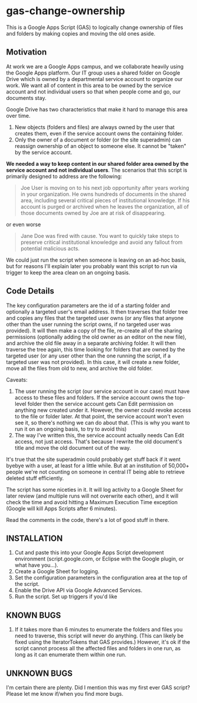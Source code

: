 # gas-change-ownership

This is a Google Apps Script (GAS) to logically change ownership of files and folders by making copies and moving the old ones aside.

## Motivation 

At work we are a Google Apps campus, and we collaborate heavily using the Google Apps platform. Our IT group uses a shared folder on Google Drive which is owned by a departmental service account to organize our work. We want all of content in this area to be owned by the service account and not individual users so that when people come and go, our documents stay. 

Google Drive has two characteristics that make it hard to manage this area over time.

1. New objects (folders and files) are always owned by the user that creates them, even if the service account owns the containing folder. 
2. Only the owner of a document or folder (or the site superadmin) can reassign ownership of an object to someone else.  It cannot be "taken" by the service account. 

__We needed a way to keep content in our shared folder area owned by the service account and not individual users__. The scenarios that this script is primarily designed to address are the following:

> Joe User is moving on to his next job opportunity after years working in your organization. He owns hundreds of documents in the
> shared area, including several critical pieces of institutional knowledge. If his account is purged or archived when he leaves the
> organization, all of those documents owned by Joe are at risk of disappearing.

or even worse

> Jane Doe was fired with cause.  You want to quickly take steps to preserve critical institutional knowledge and avoid any fallout
> from potential malicious acts.

We could just run the script when someone is leaving on an ad-hoc basis, but for reasons I'll explain later you probably want this script to run via trigger to keep the area clean on an ongoing basis.

## Code Details

The key configuration parameters are the id of a starting folder and optionally a targeted user's email address.  It then traverses that folder tree and copies any files that the targeted user owns (or any files that anyone other than the user running the script owns, if no targeted user was provided). It will then make a copy of the file, re-create all of the sharing permissions (optionally adding the old owner as an editor on the new file), and archive the old file away in a separate archiving folder.  It will then traverse the tree again, this time looking for folders that are owned by the targeted user (or any user other than the one running the script, if a targeted user was not provided).  In this case, it will create a new folder, move all the files from old to new, and archive the old folder. 

Caveats: 
1. The user running the script (our service account in our case) must have access to these files and folders. If the service account owns the top-level folder then the service account gets Can Edit permission on anything new created under it.  However, the owner could revoke access to the file or folder later.  At that point, the service account won't even see it, so there's nothing we can do about that. (This is why you want to run it on an ongoing basis, to try to avoid this)
2. The way I've written this, the service account actually needs Can Edit access, not just access.  That's because I rewrite the old document's title and move the old document out of the way.  

It's true that the site superadmin could probably get stuff back if it went byebye with a user, at least for a little while.  But at an institution of 50,000+ people we're not counting on someone in central IT being able to retrieve deleted stuff efficiently. 

The script has some niceties in it. It will log activity to a Google Sheet for later review (and multiple runs will not overwrite each other), and it will check the time and avoid hitting a Maximum Execution Time exception (Google will kill Apps Scripts after 6 minutes).

Read the comments in the code, there's a lot of good stuff in there.

## INSTALLATION

1. Cut and paste this into your Google Apps Script development environment (script.google.com, or Eclipse with the Google plugin, or what have you...).
1. Create a Google Sheet for logging.
1. Set the configuration parameters in the configuration area at the top of the script.
1. Enable the Drive API via Google Advanced Services.
1. Run the script. Set up triggers if you'd like

## KNOWN BUGS

1. If it takes more than 6 minutes to enumerate the folders and files you need to traverse, this script will never do anything. (This can likely be fixed using the IteratorTokens that GAS provides.)  However, it's ok if the script cannot process all the affected files and folders in one run, as long as it can enumerate them within one run.

## UNKNOWN BUGS

I'm certain there are plenty.  Did I mention this was my first ever GAS script?  Please let me know if/when you find more bugs.


